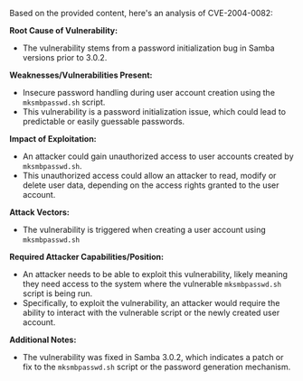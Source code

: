 Based on the provided content, here's an analysis of CVE-2004-0082:

**Root Cause of Vulnerability:**
- The vulnerability stems from a password initialization bug in Samba versions prior to 3.0.2.

**Weaknesses/Vulnerabilities Present:**
- Insecure password handling during user account creation using the `mksmbpasswd.sh` script.
- This vulnerability is a password initialization issue, which could lead to predictable or easily guessable passwords.

**Impact of Exploitation:**
- An attacker could gain unauthorized access to user accounts created by `mksmbpasswd.sh`.
- This unauthorized access could allow an attacker to read, modify or delete user data, depending on the access rights granted to the user account.

**Attack Vectors:**
- The vulnerability is triggered when creating a user account using `mksmbpasswd.sh`

**Required Attacker Capabilities/Position:**
- An attacker needs to be able to exploit this vulnerability, likely meaning they need access to the system where the vulnerable `mksmbpasswd.sh` script is being run.
- Specifically, to exploit the vulnerability, an attacker would require the ability to interact with the vulnerable script or the newly created user account.

**Additional Notes:**
- The vulnerability was fixed in Samba 3.0.2, which indicates a patch or fix to the `mksmbpasswd.sh` script or the password generation mechanism.